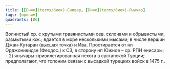 ```yaml
---
title: [[Биюк](terms/биюк)-Енишар, [Биюк](terms/биюк)-Янычар]
tags: [ороним]
quadrants: [И6]
---
```


Волнистый хр. с крутыми травянистыми сев. склонами и обрывистыми, размытыми юж.;
вдается в море несколькими мысами; в числе вершин Джан-Кутаран (высшая точка) и
Ива. Простирается от нп Орджоникидзе (Феодос.) к СЗ, в сторону нп Южное – ср.
РПН енисары; – 2) янычары–привилегированная пехота в султанской Турции;
предполагают, что топоним связан с высадкой турецких войск в 1475 г..
